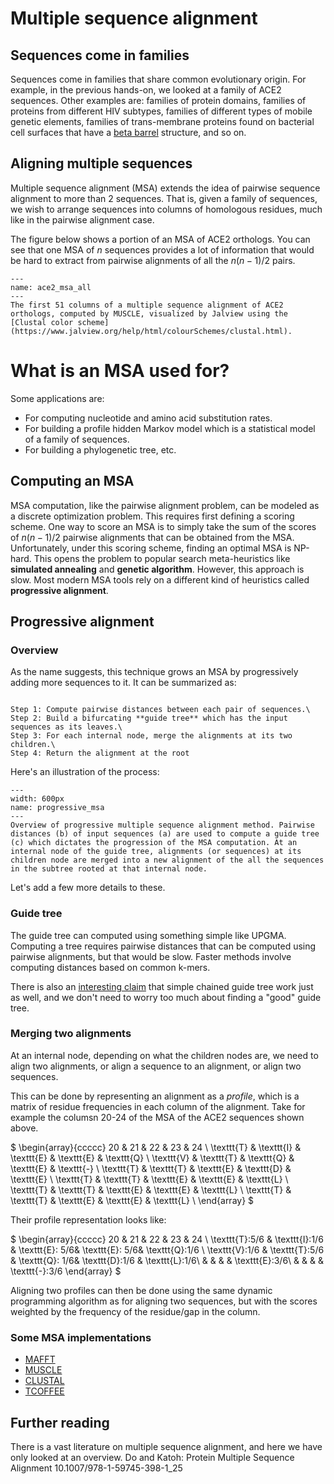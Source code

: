 # Multiple sequence alignment

## Sequences come in families
Sequences come in families that share common evolutionary origin.
For example, in the previous hands-on, we looked at a family of ACE2 sequences. 
Other examples are: families of protein domains, families of proteins from different HIV subtypes, families of different types of mobile genetic elements, families of trans-membrane proteins found on bacterial cell surfaces that have a [beta barrel](https://en.wikipedia.org/wiki/Beta_barrel) structure, and so on. 

## Aligning multiple sequences
Multiple sequence alignment (MSA) extends the idea of pairwise sequence alignment to more than 2 sequences. 
That is, given a family of sequences, we wish to arrange sequences into columns of homologous residues, much like in the pairwise alignment case.

The figure below shows a portion of an MSA of ACE2 orthologs. You can see that one MSA of $n$ sequences provides a lot of information that would be hard to extract from pairwise alignments of all the $n(n-1)/2$ pairs.


```{figure} ./images/ace2_msa_1-51.svg
---
name: ace2_msa_all
---
The first 51 columns of a multiple sequence alignment of ACE2 orthologs, computed by MUSCLE, visualized by Jalview using the [Clustal color scheme](https://www.jalview.org/help/html/colourSchemes/clustal.html).
```

# What is an MSA used for?

Some applications are:
- For computing nucleotide and amino acid substitution rates.
- For building a profile hidden Markov model which is a statistical model of a family of sequences.
- For building a phylogenetic tree, etc.



## Computing an MSA
MSA computation, like the pairwise alignment problem, can be modeled as a discrete optimization problem.
This requires first defining a scoring scheme. One way to score an MSA is to simply take the sum of the scores of $n(n-1)/2$ pairwise alignments that can be obtained from the MSA. Unfortunately, under this scoring scheme, finding an optimal MSA is NP-hard. This opens the problem to popular search meta-heuristics like **simulated annealing** and **genetic algorithm**. However, this approach is slow. Most modern MSA tools rely on a different kind of heuristics called **progressive alignment**.


## Progressive alignment 
### Overview
As the name suggests, this technique grows an MSA by progressively adding more sequences to it.
It can be summarized as:
````{card} Progressive alignment 

Step 1: Compute pairwise distances between each pair of sequences.\
Step 2: Build a bifurcating **guide tree** which has the input sequences as its leaves.\
Step 3: For each internal node, merge the alignments at its two children.\
Step 4: Return the alignment at the root
````

Here's an illustration of the process: 

```{figure} ./images/progressive_msa.png
---
width: 600px
name: progressive_msa
---
Overview of progressive multiple sequence alignment method. Pairwise distances (b) of input sequences (a) are used to compute a guide tree (c) which dictates the progression of the MSA computation. At an internal node of the guide tree, alignments (or sequences) at its children node are merged into a new alignment of the all the sequences in the subtree rooted at that internal node.
```

Let's add a few more details to these. 

### Guide tree

The guide tree can computed using something simple like UPGMA.
Computing a tree requires pairwise distances that can be computed using pairwise alignments, but that would be slow.
Faster methods involve computing distances based on common k-mers.

There is also an [interesting claim](https://www.pnas.org/doi/10.1073/pnas.1405628111) that simple chained guide tree work just as well, and we don't need to worry too much about finding a "good" guide tree. 

### Merging two alignments
At an internal node, depending on what the children nodes are, we need to align two alignments, or align a sequence to an alignment, or align two sequences. 

This can be done by representing an alignment as a *profile*, which is a matrix of residue frequencies in each column of the alignment. 
Take for example the columsn 20-24 of the MSA of the ACE2 sequences shown above.

$
\begin{array}{ccccc} 
  20         & 21         & 22         &  23        & 24        \\
  \texttt{T} & \texttt{I} & \texttt{E} & \texttt{E} & \texttt{Q} \\
  \texttt{V} & \texttt{T} & \texttt{Q} & \texttt{E} & \texttt{-} \\
  \texttt{T} & \texttt{T} & \texttt{E} & \texttt{D} & \texttt{E} \\
  \texttt{T} & \texttt{T} & \texttt{E} & \texttt{E} & \texttt{L} \\
  \texttt{T} & \texttt{T} & \texttt{E} & \texttt{E} & \texttt{L} \\
  \texttt{T} & \texttt{T} & \texttt{E} & \texttt{E} & \texttt{L} \\
\end{array}
$

Their profile representation looks like:

$
\begin{array}{ccccc} 
  20             & 21             & 22             &  23            & 24              \\
  \texttt{T}:5/6 & \texttt{I}:1/6 & \texttt{E}: 5/6& \texttt{E}: 5/6& \texttt{Q}:1/6 \\
  \texttt{V}:1/6 & \texttt{T}:5/6 & \texttt{Q}: 1/6& \texttt{D}:1/6 & \texttt{L}:1/6\\
                 &                &                &                & \texttt{E}:3/6\\
                 &                &                &                & \texttt{-}:3/6
\end{array}
$

Aligning two profiles can then be done using the same dynamic programming algorithm as for aligning two sequences, but with the scores weighted by the frequency of the residue/gap in the column.


### Some MSA implementations

- [MAFFT](https://mafft.cbrc.jp/alignment/server/index.html)
- [MUSCLE](https://www.drive5.com/muscle/)
- [CLUSTAL](http://www.clustal.org/)
- [TCOFFEE](https://tcoffee.crg.eu/apps/tcoffee/index.html)

## Further reading
There is a vast literature on multiple sequence alignment, and here we have only looked at an overview. 
Do and Katoh: Protein Multiple Sequence Alignment 10.1007/978-1-59745-398-1_25